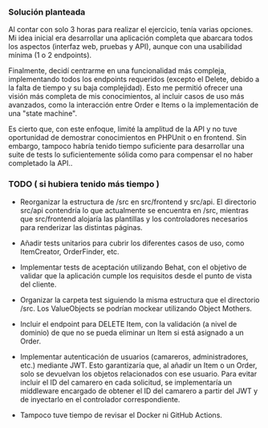 
### Solución planteada

Al contar con solo 3 horas para realizar el ejercicio, tenía varias opciones.
Mi idea inicial era desarrollar una aplicación completa que abarcara todos los aspectos (interfaz web, pruebas y API), aunque con una usabilidad mínima (1 o 2 endpoints).

Finalmente, decidí centrarme en una funcionalidad más compleja, implementando todos los endpoints requeridos (excepto el Delete, debido a la falta de tiempo y su baja complejidad). Esto me permitió ofrecer una visión más completa de mis conocimientos, al incluir casos de uso más avanzados, como la interacción entre Order e Items o la implementación de una "state machine".

Es cierto que, con este enfoque, limité la amplitud de la API y no tuve oportunidad de demostrar conocimientos en PHPUnit o en frontend. Sin embargo, tampoco habría tenido tiempo suficiente para desarrollar una suite de tests lo suficientemente sólida como para compensar el no haber completado la API..

### TODO ( si hubiera tenido más tiempo )
- Reorganizar la estructura de /src en src/frontend y src/api.
El directorio src/api contendría lo que actualmente se encuentra en /src, mientras que src/frontend alojaría las plantillas y los controladores necesarios para renderizar las distintas páginas.

- Añadir tests unitarios para cubrir los diferentes casos de uso, como ItemCreator, OrderFinder, etc.

- Implementar tests de aceptación utilizando Behat, con el objetivo de validar que la aplicación cumple los requisitos desde el punto de vista del cliente.

- Organizar la carpeta test siguiendo la misma estructura que el directorio /src. Los ValueObjects se podrían mockear utilizando Object Mothers.

- Incluir el endpoint para DELETE Item, con la validación (a nivel de dominio) de que no se pueda eliminar un Item si está asignado a un Order.

- Implementar autenticación de usuarios (camareros, administradores, etc.) mediante JWT. Esto garantizaría que, al añadir un Item o un Order, solo se devuelvan los objetos relacionados con ese usuario.
Para evitar incluir el ID del camarero en cada solicitud, se implementaría un middleware encargado de obtener el ID del camarero a partir del JWT y de inyectarlo en el controlador correspondiente.

- Tampoco tuve tiempo de revisar el Docker ni GitHub Actions.
